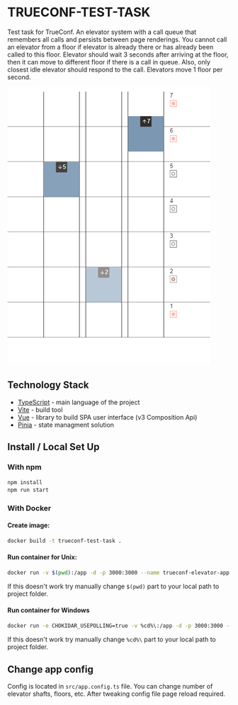 # TRUECONF-TEST-TASK

Test task for TrueConf.
An elevator system with a call queue that remembers all calls and persists between page renderings.
You cannot call an elevator from a floor if elevator is already there or has already been called to this floor.
Elevator should wait 3 seconds after arriving at the floor, then it can move to different floor if there is a call in queue. Also, only closest idle elevator should respond to the call. Elevators move 1 floor per second.

![Preview of the project](.assets/preview.png)

## Technology Stack

- [TypeScript](https://github.com/microsoft/TypeScript) - main language of the project
- [Vite](https://github.com/vitejs/vite) - build tool
- [Vue](https://github.com/vuejs/core) - library to build SPA user interface (v3 Composition Api)
- [Pinia](https://github.com/vuejs/pinia) - state managment solution

## Install / Local Set Up

### With npm

```sh
npm install
npm run start
```

### With Docker

#### Create image:

```sh
docker build -t trueconf-test-task .
```

#### Run container for Unix:

```sh
docker run -v $(pwd):/app -d -p 3000:3000 --name trueconf-elevator-app trueconf-test-task
```

If this doesn't work try manually change `$(pwd)` part to your local path to project folder.

#### Run container for Windows

```sh
docker run -e CHOKIDAR_USEPOLLING=true -v %cd%\:/app -d -p 3000:3000 --name trueconf-elevator-app trueconf-test-task
```

If this doesn't work try manually change `%cd%\` part to your local path to project folder.

## Change app config

Config is located in `src/app.config.ts` file. You can change number of elevator shafts, floors, etc. After tweaking config file page reload required.
